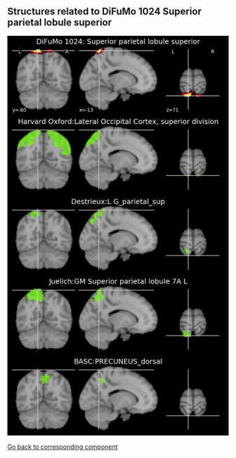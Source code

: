 


## Structures related to DiFuMo 1024 Superior parietal lobule superior

![329](329.jpg "Structures related to DiFuMo 1024 Superior parietal lobule superior")

[Go back to corresponding component](https://parietal-inria.github.io/DiFuMo/1024/html/329.html)